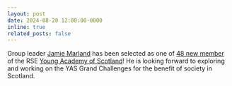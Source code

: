 ```yaml
---
layout: post
date: 2024-08-20 12:00:00-0000
inline: true
related_posts: false
---
```


Group leader [Jamie Marland](https://marlandlab.github.io/profiles/) has been selected as one of [48 new member](https://www.youngacademyofscotland.org.uk/new-members-2024/) of the RSE [Young Academy of Scotland](https://www.youngacademyofscotland.org.uk)! He is looking forward to exploring and working on the YAS Grand Challenges for the benefit of society in Scotland.